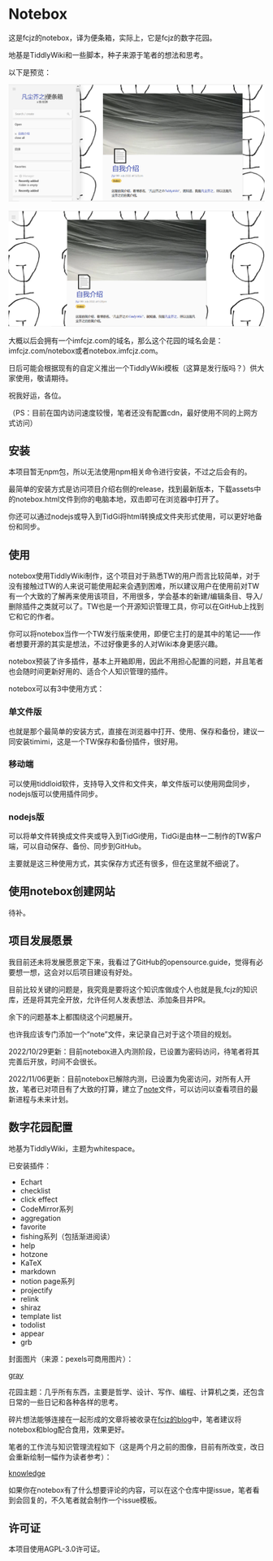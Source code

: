 # Notebox

这是fcjz的notebox，译为便条箱，实际上，它是fcjz的数字花园。

地基是TiddlyWiki和一些脚本，种子来源于笔者的想法和思考。

以下是预览：

![notebox](https://github.com/fcjz/notebox/blob/main/notebox.png)

![note](https://github.com/fcjz/notebox/blob/main/note.png)

大概以后会拥有一个imfcjz.com的域名，那么这个花园的域名会是：imfcjz.com/notebox或者notebox.imfcjz.com。

日后可能会根据现有的自定义推出一个TiddlyWiki模板（这算是发行版吗？）供大家使用，敬请期待。

祝我好运，各位。

（PS：目前在国内访问速度较慢，笔者还没有配置cdn，最好使用不同的上网方式访问）

## 安装

本项目暂无npm包，所以无法使用npm相关命令进行安装，不过之后会有的。

最简单的安装方式是访问项目介绍右侧的release，找到最新版本，下载assets中的notebox.html文件到你的电脑本地，双击即可在浏览器中打开了。

你还可以通过nodejs或导入到TidGi将html转换成文件夹形式使用，可以更好地备份和同步。

## 使用

notebox使用TiddlyWiki制作，这个项目对于熟悉TW的用户而言比较简单，对于没有接触过TW的人来说可能使用起来会遇到困难，所以建议用户在使用前对TW有一个大致的了解再来使用该项目，不用很多，学会基本的新建/编辑条目、导入/删除插件之类就可以了。TW也是一个开源知识管理工具，你可以在GitHub上找到它和它的作者。

你可以将notebox当作一个TW发行版来使用，即便它主打的是其中的笔记——作者想要开源的其实是想法，不过好像更多的人对Wiki本身更感兴趣。

notebox预装了许多插件，基本上开箱即用，因此不用担心配置的问题，并且笔者也会随时间更新好用的、适合个人知识管理的插件。

notebox可以有3中使用方式：

### 单文件版

也就是那个最简单的安装方式，直接在浏览器中打开、使用、保存和备份，建议一同安装timimi，这是一个TW保存和备份插件，很好用。

### 移动端

可以使用tiddloid软件，支持导入文件和文件夹，单文件版可以使用网盘同步，nodejs版可以使用插件同步。

### nodejs版

可以将单文件转换成文件夹或导入到TidGi使用，TidGi是由林一二制作的TW客户端，可以自动保存、备份、同步到GitHub。

主要就是这三种使用方式，其实保存方式还有很多，但在这里就不细说了。

## 使用notebox创建网站

待补。

## 项目发展愿景

我目前还未将发展愿景定下来，我看过了GitHub的opensource.guide，觉得有必要想一想，这会对以后项目建设有好处。

目前比较关键的问题是，我究竟是要将这个知识库做成个人也就是我,fcjz的知识库，还是将其完全开放，允许任何人发表想法、添加条目并PR。

余下的问题基本上都围绕这个问题展开。

也许我应该专门添加一个“note”文件，来记录自己对于这个项目的规划。

2022/10/29更新：目前notebox进入内测阶段，已设置为密码访问，待笔者将其完善后开放，时间不会很长。

2022/11/06更新：目前notebox已解除内测，已设置为免密访问，对所有人开放，笔者已对项目有了大致的打算，建立了[note](https://github.com/fcjz/notebox/blob/main/note.md)文件，可以访问以查看项目的最新进程与未来计划。

## 数字花园配置

地基为TiddlyWiki，主题为whitespace。

已安装插件：

- Echart
- checklist
- click effect
- CodeMirror系列
- aggregation
- favorite
- fishing系列（包括渐进阅读）
- help
- hotzone
- KaTeX
- markdown
- notion page系列
- projectify
- relink
- shiraz
- template list
- todolist
- appear
- grb

封面图片（来源：pexels可商用图片）：

[gray](https://github.com/fcjz/notebox/blob/main/pexels-photo-3490393-.png)

花园主题：几乎所有东西，主要是哲学、设计、写作、编程、计算机之类，还包含日常的一些日记和各种各样的思考。

碎片想法能够连接在一起形成的文章将被收录在[fcjz的blog](https://fcjz.github.io/blog)中，笔者建议将notebox和blog配合食用，效果更好。

笔者的工作流与知识管理流程如下（这是两个月之前的图像，目前有所改变，改日会重新绘制一幅作为读者参考）：

[knowledge](https://github.com/fcjz/notebox/blob/main/%E4%B8%AA%E4%BA%BA%E5%B7%A5%E4%BD%9C%E6%B5%81.png)

如果你在notebox有了什么想要评论的内容，可以在这个仓库中提issue，笔者看到会回复的，不久笔者就会制作一个issue模板。

## 许可证

本项目使用AGPL-3.0许可证。
